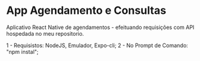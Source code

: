 # App Agendamento e Consultas
Aplicativo React Native de agendamentos - efeituando requisições com API hospedada no meu repositorio.

1 - Requisistos:  NodeJS, Emulador, Expo-cli;
2 - No Prompt de Comando: "npm instal";

